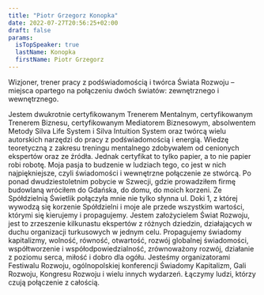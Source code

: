 ```yaml
---
title: "Piotr Grzegorz Konopka"
date: 2022-07-27T20:56:25+02:00
draft: false
params:
  isTopSpeaker: true
  lastName: Konopka
  firstName: Piotr Grzegorz
---
```


Wizjoner, trener pracy z podświadomością i twórca Świata Rozwoju – miejsca opartego na połączeniu dwóch światów: zewnętrznego i wewnętrznego.

Jestem dwukrotnie certyfikowanym Trenerem Mentalnym, certyfikowanym Trenerem Biznesu, certyfikowanym Mediatorem Biznesowym, absolwentem Metody Silva Life System i Silva Intuition System oraz twórcą wielu autorskich narzędzi do pracy z podświadomością i energią. 
Wiedzę teoretyczną z zakresu treningu mentalnego zdobywałem od cenionych ekspertów oraz ze źródła.
Jednak certyfikat to tylko papier, a to nie papier robi robotę.
Moja pasja to budzenie w ludziach tego, co jest w nich najpiękniejsze, czyli świadomości i wewnętrzne połączenie ze stwórcą.
Po ponad dwudziestoletnim pobycie w Szwecji, gdzie prowadziłem firmę budowlaną wróciłem do Gdańska, do domu, do moich korzeni.
Ze Spółdzielnią Świetlik połączyła mnie nie tylko słynna ul. Doki 1, z której wywodzą się korzenie Spółdzielni i moje ale przede wszystkim wartości, którymi się kierujemy i propagujemy.
Jestem założycielem Świat Rozwoju, jest to zrzeszenie kilkunastu ekspertów z różnych dziedzin, działających w duchu organizacji turkusowych w jednym celu.
Propagujemy świadomy kapitalizmy, wolność, równość, otwartość, rozwój globalnej świadomości, współtworzenie i współodpowiedzialność, zrównoważony rozwój, działanie z poziomu serca, miłość i dobro dla ogółu.
Jesteśmy organizatorami Festiwalu Rozwoju, ogólnopolskiej konferencji Świadomy Kapitalizm, Gali Rozwoju, Kongresu Rozwoju i wielu innych wydarzeń. Łączymy ludzi, którzy czują połączenie z całością.
